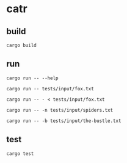 # catr

## build

```shell
cargo build
```

## run

```shell
cargo run -- --help
```

```shell
cargo run -- tests/input/fox.txt
```

```shell
cargo run -- - < tests/input/fox.txt
```

```shell
cargo run -- -n tests/input/spiders.txt
```

```shell
cargo run -- -b tests/input/the-bustle.txt
```

## test

```shell
cargo test
```
